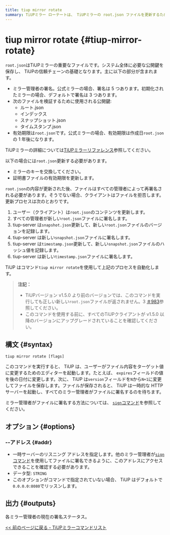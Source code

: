 ```yaml
---
title: tiup mirror rotate
summary: TiUPミラー ローテートは、 TiUPミラーの root.json ファイルを更新するために使用されます。このファイルには公開キー、有効期限が含まれており、管理者によって署名されています。このコマンドは更新プロセスを自動化し、すべての管理者がファイルに署名することを要求します。このコマンドを使用する前に、すべてのTiUPクライアントが v1.5.0 以降にアップグレードされていることを確認してください。
---
```


# tiup mirror rotate {#tiup-mirror-rotate}

`root.json`はTiUPミラーの重要なファイルです。システム全体に必要な公開鍵を保存し、 TiUPの信頼チェーンの基礎となります。主に以下の部分が含まれます。

-   ミラー管理者の署名。公式ミラーの場合、署名は 5 つあります。初期化されたミラーの場合、デフォルトで署名は 3 つあります。
-   次のファイルを検証するために使用される公開鍵:
    -   ルート.json
    -   インデックス
    -   スナップショット.json
    -   タイムスタンプ.json
-   有効期限は`root.json`です。公式ミラーの場合、有効期限は作成日`root.json`の 1 年後になります。

TiUPミラーの詳細については[TiUPミラーリファレンス](/tiup/tiup-mirror-reference.md)参照してください。

以下の場合には`root.json`更新する必要があります。

-   ミラーのキーを交換してください。
-   証明書ファイルの有効期限を更新します。

`root.json`の内容が更新された後、ファイルはすべての管理者によって再署名される必要があります。そうでない場合、クライアントはファイルを拒否します。更新プロセスは次のとおりです。

1.  ユーザー（クライアント）は`root.json`のコンテンツを更新します。
2.  すべての管理者が新しい`root.json`ファイルに署名します。
3.  tiup-server は`snapshot.json`更新して、新しい`root.json`ファイルのバージョンを記録します。
4.  tiup-server は新しい`snapshot.json`ファイルに署名します。
5.  tiup-server は`timestamp.json`更新して、新しい`snapshot.json`ファイルのハッシュ値を記録します。
6.  tiup-server は新しい`timestamp.json`ファイルに署名します。

TiUP はコマンド`tiup mirror rotate`を使用して上記のプロセスを自動化します。

> **注記：**
>
> -   TiUPバージョン v1.5.0 より前のバージョンでは、このコマンドを実行しても正しい新しい`root.json`ファイルが返されません。3 [＃983](https://github.com/pingcap/tiup/issues/983)参照してください。
> -   このコマンドを使用する前に、すべてのTiUPクライアントが v1.5.0 以降のバージョンにアップグレードされていることを確認してください。

## 構文 {#syntax}

```shell
tiup mirror rotate [flags]
```

このコマンドを実行すると、 TiUP は、ユーザーがファイル内容をターゲット値に変更するためのエディターを起動します。たとえば、 `expires`フィールドの値を後の日付に変更します。次に、 TiUP は`version`フィールドを`N`から`N+1`に変更してファイルを保存します。ファイルが保存されると、 TiUP は一時的な HTTPサーバーを起動し、すべてのミラー管理者がファイルに署名するのを待ちます。

ミラー管理者がファイルに署名する方法については、 [`sign`コマンド](/tiup/tiup-command-mirror-sign.md)を参照してください。

## オプション {#options}

### --アドレス {#addr}

-   一時サーバーのリスニング アドレスを指定します。他のミラー管理者が[`sign`コマンド](/tiup/tiup-command-mirror-sign.md)を使用してファイルに署名できるように、このアドレスにアクセスできることを確認する必要があります。
-   データ型: `STRING`
-   このオプションがコマンドで指定されていない場合、 TiUP はデフォルトで`0.0.0.0:8080`でリッスンします。

## 出力 {#outputs}

各ミラー管理者の現在の署名ステータス。

[&lt;&lt; 前のページに戻る - TiUPミラーコマンドリスト](/tiup/tiup-command-mirror.md#command-list)
